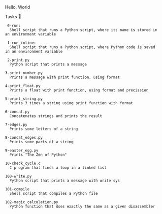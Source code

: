   Hello, World  

  Tasks 📃
  
     0-run:
      Shell script that runs a Python script, where its name is stored in an environment variable
    
     1-run_inline:
      Shell script that runs a Python script, where Python code is saved in an environment variable

     2-print.py
      Python script that prints a message
      
    3-print_number.py
      Prints a message with print function, using format
      
    4-print_float.py
      Prints a float with print function, using format and precission
      
    5-print_string.py
      Prints 3 times a string using print function with format
      
    6-concat.py
      Concatenates strings and prints the result
      
    7-edges.py
      Prints some letters of a string
      
    8-concat_edges.py
      Prints some parts of a string
      
    9-easter_egg.py
      Prints "The Zen of Python"
      
    10-check_cycle.c
      C program that finds a loop in a linked list
      
    100-write.py
      Python script that prints a message with write sys
      
    101-compile
      Shell script that compiles a Python file
      
    102-magic_calculation.py
      Python function that does exactly the same as a given disassembler
